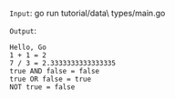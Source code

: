 `Input`: go run tutorial/data\ types/main.go

`Output`: 
```
Hello, Go
1 + 1 = 2
7 / 3 = 2.3333333333333335
true AND false = false
true OR false = true
NOT true = false
```